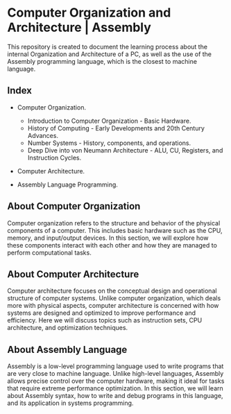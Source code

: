 # Computer Organization and Architecture | Assembly 

This repository is created to document the learning process about the internal Organization and Architecture of a PC, as well as the use of the Assembly programming language, which is the closest to machine language.

## Index

- Computer Organization.
    - Introduction to Computer Organization - Basic Hardware.
    - History of Computing - Early Developments and 20th Century Advances.
    - Number Systems - History, components, and operations.
    - Deep Dive into von Neumann Architecture - ALU, CU, Registers, and Instruction Cycles.

- Computer Architecture.

- Assembly Language Programming.

## About Computer Organization

Computer organization refers to the structure and behavior of the physical components of a computer. This includes basic hardware such as the CPU, memory, and input/output devices. In this section, we will explore how these components interact with each other and how they are managed to perform computational tasks.

## About Computer Architecture

Computer architecture focuses on the conceptual design and operational structure of computer systems. Unlike computer organization, which deals more with physical aspects, computer architecture is concerned with how systems are designed and optimized to improve performance and efficiency. Here we will discuss topics such as instruction sets, CPU architecture, and optimization techniques.

## About Assembly Language 

Assembly is a low-level programming language used to write programs that are very close to machine language. Unlike high-level languages, Assembly allows precise control over the computer hardware, making it ideal for tasks that require extreme performance optimization. In this section, we will learn about Assembly syntax, how to write and debug programs in this language, and its application in systems programming.